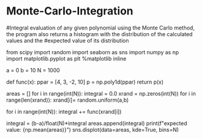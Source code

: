 # Monte-Carlo-Integration
#Integral evaluation of any given polynomial using the Monte Carlo method, the program also returns a histogram with the distribution of the calculated values and the #expected value of its distribution

from scipy import random
import seaborn as sns
import numpy as np
import matplotlib.pyplot as plt
%matplotlib inline

a = 0
b = 10
N = 1000

def func(x):
  ppar = [4, 3, -2, 10]
  p = np.poly1d(ppar)
  return p(x)

areas = []
for i in range(int(N)):
  integral = 0.0
  xrand = np.zeros(int(N))
  for i in range(len(xrand)):
       xrand[i]= random.uniform(a,b) 

  for i in range(int(N)):
      integral += func(xrand[i])

  integral = (b-a)/float(N)*integral 
  areas.append(integral)
print(f"expected value: {np.mean(areas)}")
sns.displot(data=areas, kde=True, bins=N)
